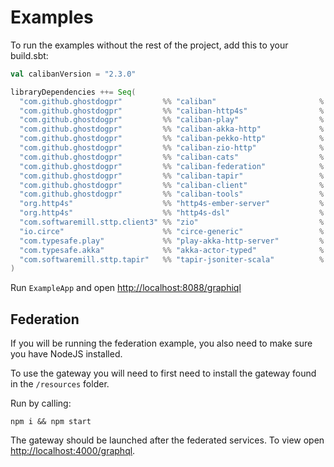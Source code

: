 # Examples

To run the examples without the rest of the project, add this to your build.sbt:

```scala
val calibanVersion = "2.3.0"

libraryDependencies ++= Seq(
  "com.github.ghostdogpr"         %% "caliban"                       % calibanVersion,
  "com.github.ghostdogpr"         %% "caliban-http4s"                % calibanVersion,
  "com.github.ghostdogpr"         %% "caliban-play"                  % calibanVersion,
  "com.github.ghostdogpr"         %% "caliban-akka-http"             % calibanVersion,
  "com.github.ghostdogpr"         %% "caliban-pekko-http"            % calibanVersion,
  "com.github.ghostdogpr"         %% "caliban-zio-http"              % calibanVersion,
  "com.github.ghostdogpr"         %% "caliban-cats"                  % calibanVersion,
  "com.github.ghostdogpr"         %% "caliban-federation"            % calibanVersion,
  "com.github.ghostdogpr"         %% "caliban-tapir"                 % calibanVersion,
  "com.github.ghostdogpr"         %% "caliban-client"                % calibanVersion,
  "com.github.ghostdogpr"         %% "caliban-tools"                 % calibanVersion,
  "org.http4s"                    %% "http4s-ember-server"           % "0.23.16",
  "org.http4s"                    %% "http4s-dsl"                    % "0.23.16",
  "com.softwaremill.sttp.client3" %% "zio"                           % "3.3.18",
  "io.circe"                      %% "circe-generic"                 % "0.14.1",
  "com.typesafe.play"             %% "play-akka-http-server"         % "2.8.14",
  "com.typesafe.akka"             %% "akka-actor-typed"              % "2.6.18",
  "com.softwaremill.sttp.tapir"   %% "tapir-jsoniter-scala"          % "1.2.2"
)
```

Run `ExampleApp` and open [http://localhost:8088/graphiql](http://localhost:8088/graphiql)

## Federation

If you will be running the federation example, you also need to make sure you have NodeJS installed.

To use the gateway you will need to first need to install the gateway found in the `/resources` folder.

Run by calling:

```
npm i && npm start
```

The gateway should be launched after the federated services. To view open [http://localhost:4000/graphql](http://localhost:4000/graphql).


